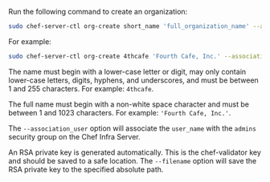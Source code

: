 Run the following command to create an organization:

```bash
sudo chef-server-ctl org-create short_name 'full_organization_name' --association_user user_name --filename ORGANIZATION-validator.pem
```

For example:

```bash
sudo chef-server-ctl org-create 4thcafe 'Fourth Cafe, Inc.' --association_user janedoe --filename /path/to/4thcafe-validator.pem
```

The name must begin with a lower-case letter or digit, may only contain
lower-case letters, digits, hyphens, and underscores, and must be
between 1 and 255 characters. For example: `4thcafe`.

The full name must begin with a non-white space character and must be
between 1 and 1023 characters. For example: `'Fourth Cafe, Inc.'`.

The `--association_user` option will associate the `user_name` with the
`admins` security group on the Chef Infra Server.

An RSA private key is generated automatically. This is the
chef-validator key and should be saved to a safe location. The
`--filename` option will save the RSA private key to the specified
absolute path.
